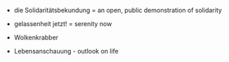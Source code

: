- die Solidaritätsbekundung = an open, public demonstration of solidarity

- gelassenheit jetzt! = serenity now

- Wolkenkrabber 

- Lebensanschauung - outlook on life

